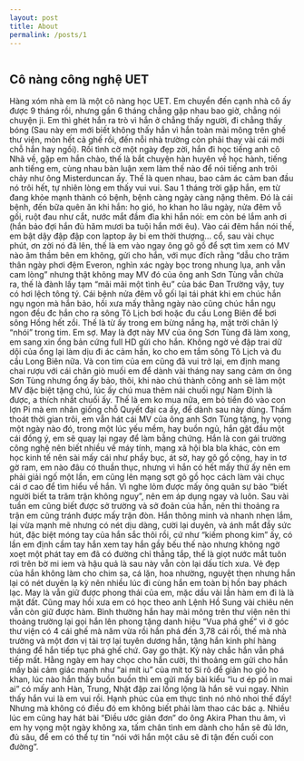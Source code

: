 ```yaml
---
layout: post
title: About
permalink: /posts/1
---
```

<div class="content-post">
  <img src="{{ site.url | append: site.baseurl }}/img/post/post1.jpg" class="img-responsive" alt="">
  <h2 class="title">Cô nàng công nghệ UET</h2>
  <p>
Hàng xóm nhà em là một cô nàng học UET. Em chuyển đến cạnh nhà cô ấy được 9 tháng rồi, nhưng gần 6 tháng chẳng gặp nhau bao giờ, chẳng nói chuyện ji. Em thì ghét hắn ra trò vì hắn ở chẳng thấy người, đi chẳng thấy bóng (Sau này em mới biết không thấy hắn vì hắn toàn mài mông trên ghế thư viện, mòn hết cả ghế rồi, đến nỗi nhà trường còn phải thay vài cái mới chỗ hắn hay ngồi). Rồi tình cờ một ngày đẹp zời, hắn đi học tiếng anh cô Nhã về, gặp em hắn chào, thế là bắt chuyện hàn huyên về học hành, tiếng anh tiếng em, cùng nhau bàn luận xem làm thế nào để nói tiếng anh trôi chảy như ông Misterduncan ấy. Thế là quen nhau, bao cảm ác cảm ban đầu nó trôi hết, tự nhiên lòng em thấy vui vui.
Sau 1 tháng trời gặp hắn, em từ đang khỏe mạnh thành có bệnh, bệnh càng ngày càng nặng thêm. Đó là cái bệnh, đến bữa quên ăn khi hắn: ho gió, ho khan ho lâu ngày, nửa đêm vỗ gối, ruột đau như cắt, nước mắt đầm đìa khi hắn nói: em còn bé lắm anh ơi (hắn bảo đợi hắn đủ hăm mươi ba tuội hắn mới êu). Vào cái đêm hắn nói thế, em bật dậy đập đập con laptop ây bi em thời thượng… cổ, sau vài chục phút, ơn zời nó đã lên, thế là em vào ngay ông gô gồ để sợt tìm xem có MV nào âm thầm bên em không, gửi cho hắn, với mục đích rằng “dẫu cho trăm thân ngày phơi đệm Everon, nghìn xác ngày bọc trong nhung lụa, anh vẫn cam lòng” nhưng thật không may MV đó của ông anh Sơn Tùng vẫn chửa ra, thế là đành lấy tạm “mãi mãi một tình êu” của bác Đan Trường vậy, tuy có hơi lệch tông tý.
Cái bệnh nửa đêm vỗ gối lại tái phát khi em chúc hắn ngụ ngon mà hắn bảo, hồi xưa mấy thằng ngày nào cũng chúc hắn ngụ ngon đều đc hắn cho ra sông Tô Lịch bơi hoặc đu cầu Long Biên để bơi sông Hồng hết zồi. Thế là từ ấy trong em bừng nắng hạ, mặt trời chân lý “nhói” trong tim. Em sợ. May là đợt này MV của ông Sơn Tùng đã làm xong, em sang xin ổng bản cứng full HD gửi cho hắn. Không ngờ vẻ đập trai dữ dội của ổng lại làm dịu đi ác cảm hắn, ko cho em tắm sông Tô Lịch và đu cầu Long Biên nữa. Và con tim của em cũng đã vui trở lại, em định mang chai rượu với cái chân giò muối em để dành vài tháng nay sang cảm ơn ông Sơn Tùng nhưng ổng ấy bảo, thôi, khi nào chú thành công anh sẽ làm một MV đặc biệt tặng chú, lúc ấy chú mua thêm nải chuối ngự Nam Định là được, a thích nhất chuối ấy. Thế là em ko mua nữa, em bỏ tiền đó vào con lợn Pi mà em nhân giống chỗ Quyết đại ca ấy, để dành sau này dùng.
Thấm thoát thời gian trôi, em vẫn hát cái MV của ông anh Sơn Tùng tặng, hy vọng một ngày nào đó, trong một lúc yếu mềm, hay buồn ngủ, hắn gật đầu một cái đồng ý, em sẽ quay lại ngay để làm bằng chứng. Hắn là con gái trường công nghệ nên biết nhiều về máy tính, mạng xã hội bla bla khác, còn em học kinh tế nên sài mấy cái như phầy bục, át sờ, hay gô gồ cộng, hay in tơ gờ ram, em nào đâu có thuần thục, nhưng vì hắn có hết mấy thứ ấy nên em phải giải ngố một lần, em cũng lên mạng sợt gô gồ học cách làm vài chục cái ơ cao để tìm hiểu về hắn. Vì nghe lỏm được mấy ông quân sự bảo “biết người biết ta trăm trận không nguy”, nên em áp dụng ngay và luôn. Sau vài tuần em cũng biết được sở trường và sở đoản của hắn, nên thi thoảng ra trận em cũng tránh được mấy trận đòn.
Hắn thông minh và nhanh nhẹn lắm, lại vừa mạnh mẽ nhưng có nét dịu dàng, cười lại duyên, và ánh mắt đầy sức hút, đặc biệt móng tay của hắn sắc thôi rồi, cứ như “kiếm phong kim” ấy, có lần em định cầm tay hắn xem tay hắn gầy bếu thế nào nhưng không ngờ xoẹt một phát tay em đã có đường chỉ thẳng tắp, thế là giọt nước mắt tuôn rơi trên bờ mi iem và hậu quả là sau này vẫn còn lại dấu tích xưa. Vẻ đẹp của hắn không làm cho chim sa, cá lặn, hoa nhường, nguyệt thẹn nhưng hắn lại có nét duyên lạ kỳ nên nhiều lúc đi cùng hắn em toàn bị hồn bay phách lạc. May là vẫn giữ được phong thái của em, mặc dầu vài lần hàm em đi là là mặt đất. Cũng may hồi xưa em có học theo anh Lệnh Hồ Sung vài chiêu nên vẫn còn giữ được hàm. Bình thường hắn hay mài mông trên thư viện nên thi thoảng trường lại gọi hắn lên phong tặng danh hiệu “Vua phá ghế” vì ở góc thư viện có 4 cái ghế mà năm vừa rồi hắn phá đến 3,78 cái rồi, thế mà nhà trường và một đơn vị tài trợ lại tuyên dương hắn, tặng hắn kinh phí hàng tháng để hắn tiếp tục phá ghế chứ. Gay go thật. Kỳ này chắc hắn vẫn phá tiếp mất.
Hằng ngày em hay chọc cho hắn cười, thi thoảng em gửi cho hắn mấy bài cảm giác mạnh như “ai mít iu” của mít tơ Si rô để giản ho gió ho khan, lúc nào hắn thấy buồn buồn thì em gửi mấy bài kiểu “iu ơ ép pồ in mai ai” có mấy anh Hàn, Trung, Nhật đập zai lồng lộng là hắn sẽ vui ngay. Nhìn thấy hắn vui là em vui rồi. Hạnh phúc của em thực tình nó nhỏ nhoi thế đấy! Nhưng mà không có điều đó em không biết phải làm thao các bác ạ. Nhiều lúc em cũng hay hát bài “Điều ước giản đơn” do ông Akira Phan thu âm, vì em hy vọng một ngày không xa, tấm chân tình em dành cho hắn sẽ đủ lớn, đủ sâu, để em có thể tự tin “nói với hắn một câu sẽ đi tận đến cuối con đường”.
</p>
</div>
